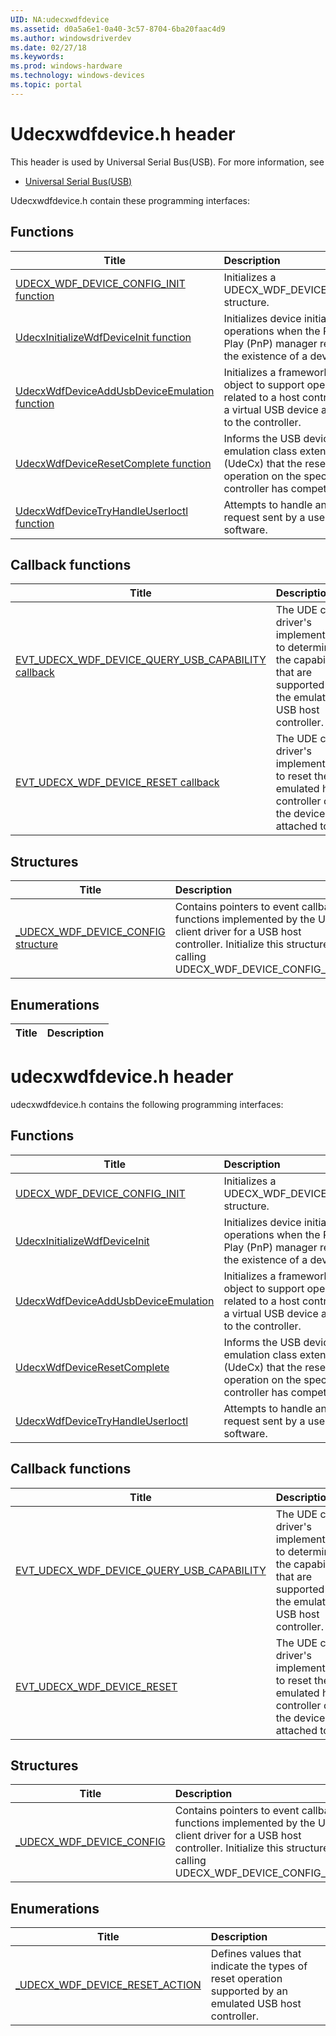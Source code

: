 ```yaml
---
UID: NA:udecxwdfdevice
ms.assetid: d0a5a6e1-0a40-3c57-8704-6ba20faac4d9
ms.author: windowsdriverdev
ms.date: 02/27/18
ms.keywords: 
ms.prod: windows-hardware
ms.technology: windows-devices
ms.topic: portal
---
```


# Udecxwdfdevice.h header



This header is used by Universal Serial Bus(USB). For more information, see
- [Universal Serial Bus(USB)](../_usbref/index.md)

Udecxwdfdevice.h contain these programming interfaces:


## Functions

| Title   | Description   |
| ---- |:---- |
| [UDECX_WDF_DEVICE_CONFIG_INIT function](nf-udecxwdfdevice-udecx_wdf_device_config_init.md) | Initializes a UDECX_WDF_DEVICE_CONFIG structure. |
| [UdecxInitializeWdfDeviceInit function](nf-udecxwdfdevice-udecxinitializewdfdeviceinit.md) | Initializes device initialization operations when the Plug and Play (PnP) manager reports the existence of a device. |
| [UdecxWdfDeviceAddUsbDeviceEmulation function](nf-udecxwdfdevice-udecxwdfdeviceaddusbdeviceemulation.md) | Initializes a framework device object to support operations related to a host controller and a virtual USB device attached to the controller. |
| [UdecxWdfDeviceResetComplete function](nf-udecxwdfdevice-udecxwdfdeviceresetcomplete.md) | Informs the USB device emulation class extension (UdeCx) that the reset operation on the specified controller has competed. |
| [UdecxWdfDeviceTryHandleUserIoctl function](nf-udecxwdfdevice-udecxwdfdevicetryhandleuserioctl.md) | Attempts to handle an IOCTL request sent by a user-mode software. |

## Callback functions

| Title   | Description   |
| ---- |:---- |
| [EVT_UDECX_WDF_DEVICE_QUERY_USB_CAPABILITY callback](nc-udecxwdfdevice-evt_udecx_wdf_device_query_usb_capability.md) | The UDE client driver's implementation to determine the capabilities that are supported by the emulated USB host controller. |
| [EVT_UDECX_WDF_DEVICE_RESET callback](nc-udecxwdfdevice-evt_udecx_wdf_device_reset.md) | The UDE client driver's implementation to reset the emulated host controller or the devices attached to it. |

## Structures

| Title   | Description   |
| ---- |:---- |
| [_UDECX_WDF_DEVICE_CONFIG structure](ns-udecxwdfdevice-_udecx_wdf_device_config.md) | Contains pointers to event callback functions implemented by the UDE client driver for a USB host controller. Initialize this structure by calling UDECX_WDF_DEVICE_CONFIG_INIT. |

## Enumerations

| Title   | Description   |
| ---- |:----

# udecxwdfdevice.h header



udecxwdfdevice.h contains the following programming interfaces:





## Functions
| Title | Description |
| ---- |:---- |
| [UDECX_WDF_DEVICE_CONFIG_INIT](nf-udecxwdfdevice-udecx_wdf_device_config_init.md) | Initializes a UDECX_WDF_DEVICE_CONFIG structure. |
| [UdecxInitializeWdfDeviceInit](nf-udecxwdfdevice-udecxinitializewdfdeviceinit.md) | Initializes device initialization operations when the Plug and Play (PnP) manager reports the existence of a device. |
| [UdecxWdfDeviceAddUsbDeviceEmulation](nf-udecxwdfdevice-udecxwdfdeviceaddusbdeviceemulation.md) | Initializes a framework device object to support operations related to a host controller and a virtual USB device attached to the controller. |
| [UdecxWdfDeviceResetComplete](nf-udecxwdfdevice-udecxwdfdeviceresetcomplete.md) | Informs the USB device emulation class extension (UdeCx) that the reset operation on the specified controller has competed. |
| [UdecxWdfDeviceTryHandleUserIoctl](nf-udecxwdfdevice-udecxwdfdevicetryhandleuserioctl.md) | Attempts to handle an IOCTL request sent by a user-mode software. |


## Callback functions
| Title | Description |
| ---- |:---- |
| [EVT_UDECX_WDF_DEVICE_QUERY_USB_CAPABILITY](nc-udecxwdfdevice-evt_udecx_wdf_device_query_usb_capability.md) | The UDE client driver's implementation to determine the capabilities that are supported by the emulated USB host controller. |
| [EVT_UDECX_WDF_DEVICE_RESET](nc-udecxwdfdevice-evt_udecx_wdf_device_reset.md) | The UDE client driver's implementation to reset the emulated host controller or the devices attached to it. |


## Structures
| Title | Description |
| ---- |:---- |
| [_UDECX_WDF_DEVICE_CONFIG](ns-udecxwdfdevice-_udecx_wdf_device_config.md) | Contains pointers to event callback functions implemented by the UDE client driver for a USB host controller. Initialize this structure by calling UDECX_WDF_DEVICE_CONFIG_INIT. |


## Enumerations
| Title | Description |
| ---- |:---- |
| [_UDECX_WDF_DEVICE_RESET_ACTION](ne-udecxwdfdevice-_udecx_wdf_device_reset_action.md) | Defines values that indicate the types of reset operation supported by an emulated USB host controller. |